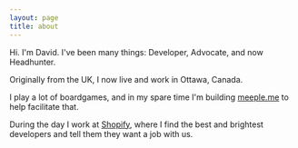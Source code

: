 ```yaml
---
layout: page
title: about
---
```


Hi. I'm David. I've been many things: Developer, Advocate, and now Headhunter.

Originally from the UK, I now live and work in Ottawa, Canada.

I play a lot of boardgames, and in my spare time I'm building [meeple.me](http://meeple.me) to help facilitate that.

During the day I work at [Shopify](http://shopify.com), where I find the best and brightest developers and tell them they want a job with us.